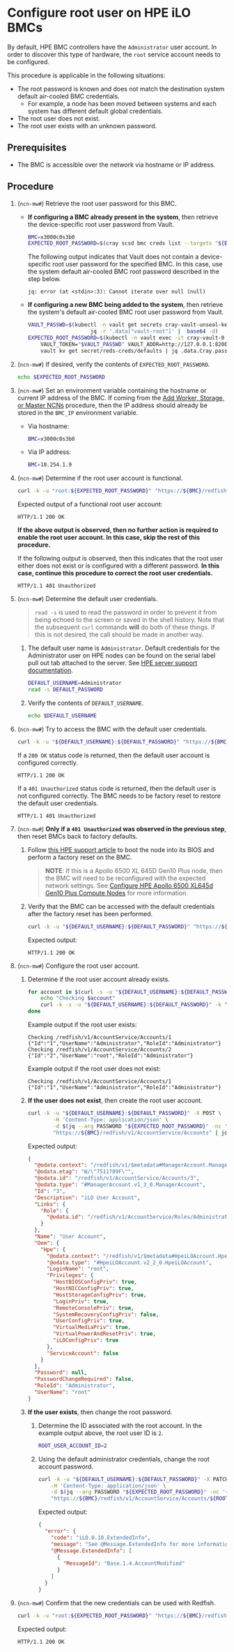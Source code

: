 # Configure root user on HPE iLO BMCs

By default, HPE BMC controllers have the `Administrator` user account. In order to discover this type of hardware, the `root` service account needs to be configured.

This procedure is applicable in the following situations:

- The root password is known and does not match the destination system default air-cooled BMC credentials.
  - For example, a node has been moved between systems and each system has different default global credentials.
- The root user does not exist.
- The root user exists with an unknown password.

## Prerequisites

- The BMC is accessible over the network via hostname or IP address.

## Procedure

1. (`ncn-mw#`) Retrieve the root user password for this BMC.

    - **If configuring a BMC already present in the system**, then retrieve the device-specific root user password from Vault.

        ```bash
        BMC=x3000c0s3b0
        EXPECTED_ROOT_PASSWORD=$(cray scsd bmc creds list --targets "${BMC}" --format json | jq .Targets[].Password -r)
        ```

        The following output indicates that Vault does not contain a device-specific root user password for the specified BMC. In this case, use the system default air-cooled BMC root password described in the step below.

        ```text
        jq: error (at <stdin>:3): Cannot iterate over null (null)
        ```

    - **If configuring a new BMC being added to the system**, then retrieve the system's default air-cooled BMC root user password from Vault.

        ```bash
        VAULT_PASSWD=$(kubectl -n vault get secrets cray-vault-unseal-keys -o json |
                            jq -r '.data["vault-root"]' |  base64 -d)
        EXPECTED_ROOT_PASSWORD=$(kubectl -n vault exec -it cray-vault-0 -c vault -- env \
            VAULT_TOKEN="$VAULT_PASSWD" VAULT_ADDR=http://127.0.0.1:8200 VAULT_FORMAT=json \
            vault kv get secret/reds-creds/defaults | jq .data.Cray.password -r)
        ```

1. (`ncn-mw#`) If desired, verify the contents of `EXPECTED_ROOT_PASSWORD`.

    ```bash
    echo $EXPECTED_ROOT_PASSWORD
    ```

1. (`ncn-mw#`) Set an environment variable containing the hostname or current IP address of the BMC. If coming from the
    [Add Worker, Storage, or Master NCNs](../node_management/Add_Remove_Replace_NCNs/Add_Remove_Replace_NCNs.md#add-worker-storage-or-master-ncns)
    procedure, then the IP address should already be stored in the `BMC_IP` environment variable.

    - Via hostname:

        ```bash
        BMC=x3000c0s3b0
        ```

    - Via IP address:

        ```bash
        BMC=10.254.1.9
        ```

1. (`ncn-mw#`) Determine if the root user account is functional.

    ```bash
    curl -k -u "root:${EXPECTED_ROOT_PASSWORD}" "https://${BMC}/redfish/v1/Managers" -i  | head -1
    ```

    Expected output of a functional root user account:

    ```text
    HTTP/1.1 200 OK
    ```

    **If the above output is observed, then no further action is required to enable the root user account. In this case, skip the rest of this procedure.**

    If the following output is observed, then this indicates that the root user either does not exist or is configured with a different password. **In this case, continue this procedure to correct the root user credentials.**

    ```text
    HTTP/1.1 401 Unauthorized
    ```

1. (`ncn-mw#`) Determine the default user credentials.

    > `read -s` is used to read the password in order to prevent it from being echoed to the screen or saved in the shell history.
    > Note that the subsequent `curl` commands **will** do both of these things. If this is not desired, the call should be made in
    > another way.

    1. The default user name is `Administrator`. Default credentials for the Administrator user on HPE nodes can be found on the serial label pull out tab attached to the server. See [HPE server support documentation](https://support.hpe.com/hpesc/public/docDisplay?docId=sf000046874en_us&docLocale=en_US).

        ```bash
        DEFAULT_USERNAME=Administrator
        read -s DEFAULT_PASSWORD
        ```

    1. Verify the contents of `DEFAULT_USERNAME`.

        ```bash
        echo $DEFAULT_USERNAME
        ```

1. (`ncn-mw#`) Try to access the BMC with the default user credentials.

    ```bash
    curl -k -u "${DEFAULT_USERNAME}:${DEFAULT_PASSWORD}" "https://${BMC}/redfish/v1/Managers" -i | head -1
    ```

    If a `200 OK` status code is returned, then the default user account is configured correctly.

    ```text
    HTTP/1.1 200 OK
    ```

    If a `401 Unauthorized` status code is returned, then the default user is not configured correctly. The BMC needs to be factory reset to restore the default user credentials.

    ```text
    HTTP/1.1 401 Unauthorized
    ```

1. (`ncn-mw#`) **Only if a `401 Unauthorized` was observed in the previous step**, then reset BMCs back to factory defaults.

    1. Follow [this HPE support article](https://techlibrary.hpe.com/docs/iss/proliant-gen10-uefi/s_reset_ilo_defaults.html) to boot the node into its BIOS and perform a factory reset on the BMC.

        > **NOTE**: If this is a Apollo 6500 XL 645D Gen10 Plus node, then the BMC will need to be reconfigured with the expected network settings.
        > See [Configure HPE Apollo 6500 XL645d Gen10 Plus Compute Nodes](../../install/prepare_compute_nodes.md#configure-hpe-apollo-6500-xl645d-gen10-plus-compute-nodes) for more information.

    1. Verify that the BMC can be accessed with the default credentials after the factory reset has been performed.

        ```bash
        curl -k -u "${DEFAULT_USERNAME}:${DEFAULT_PASSWORD}" "https://${BMC}/redfish/v1/Managers" -i  | head -1
        ```

        Expected output:

        ```text
        HTTP/1.1 200 OK
        ```

1. (`ncn-mw#`) Configure the root user account.

    1. Determine if the root user account already exists.

        ```bash
        for account in $(curl -s -u "${DEFAULT_USERNAME}:${DEFAULT_PASSWORD}" -k "https://${BMC}/redfish/v1/AccountService/Accounts" | jq '.Members[]."@odata.id"' -r); do 
            echo "Checking $account"
            curl -k -s -u "${DEFAULT_USERNAME}:${DEFAULT_PASSWORD}" -k "https://${BMC}${account}" | jq '. | {Id: .Id, UserName: .UserName, RoleId: .RoleId}' -c
        done
        ```

        Example output if the root user exists:

        ```text
        Checking /redfish/v1/AccountService/Accounts/1
        {"Id":"1","UserName":"Administrator","RoleId":"Administrator"}
        Checking /redfish/v1/AccountService/Accounts/2
        {"Id":"2","UserName":"root","RoleId":"Administrator"}
        ```

        Example output if the root user does not exist:

        ```text
        Checking /redfish/v1/AccountService/Accounts/1
        {"Id":"1","UserName":"Administrator","RoleId":"Administrator"}
        ```

    1. **If the user does not exist**, then create the root user account.

        ```bash
        curl -k -u "${DEFAULT_USERNAME}:${DEFAULT_PASSWORD}" -X POST \
                -H 'Content-Type: application/json' \
                -d $(jq --arg PASSWORD "${EXPECTED_ROOT_PASSWORD}" -nc '{RoleId: "Administrator", UserName: "root", Password: $PASSWORD}') \
                "https://${BMC}/redfish/v1/AccountService/Accounts" | jq
        ```

        Expected output:

        ```json
        {
          "@odata.context": "/redfish/v1/$metadata#ManagerAccount.ManagerAccount",
          "@odata.etag": "W/\"7511709F\"",
          "@odata.id": "/redfish/v1/AccountService/Accounts/3",
          "@odata.type": "#ManagerAccount.v1_3_0.ManagerAccount",
          "Id": "3",
          "Description": "iLO User Account",
          "Links": {
            "Role": {
              "@odata.id": "/redfish/v1/AccountService/Roles/Administrator"
            }
          },
          "Name": "User Account",
          "Oem": {
            "Hpe": {
              "@odata.context": "/redfish/v1/$metadata#HpeiLOAccount.HpeiLOAccount",
              "@odata.type": "#HpeiLOAccount.v2_2_0.HpeiLOAccount",
              "LoginName": "root",
              "Privileges": {
                "HostBIOSConfigPriv": true,
                "HostNICConfigPriv": true,
                "HostStorageConfigPriv": true,
                "LoginPriv": true,
                "RemoteConsolePriv": true,
                "SystemRecoveryConfigPriv": false,
                "UserConfigPriv": true,
                "VirtualMediaPriv": true,
                "VirtualPowerAndResetPriv": true,
                "iLOConfigPriv": true
              },
              "ServiceAccount": false
            }
          },
          "Password": null,
          "PasswordChangeRequired": false,
          "RoleId": "Administrator",
          "UserName": "root"
        }
        ```

    1. **If the user exists**, then change the root password.

        1. Determine the ID associated with the root account. In the example output above, the root user ID is `2`.

             ```bash
             ROOT_USER_ACCOUNT_ID=2
             ```

        1. Using the default administrator credentials, change the root account password.

            ```bash
            curl -k -u "${DEFAULT_USERNAME}:${DEFAULT_PASSWORD}" -X PATCH \
                -H 'Content-Type: application/json' \
                -d $(jq --arg PASSWORD "${EXPECTED_ROOT_PASSWORD}" -nc '{Password: $PASSWORD}') \
                "https://${BMC}/redfish/v1/AccountService/Accounts/${ROOT_USER_ACCOUNT_ID}" | jq
            ```

            Expected output:

            ```json
            {
              "error": {
                "code": "iLO.0.10.ExtendedInfo",
                "message": "See @Message.ExtendedInfo for more information.",
                "@Message.ExtendedInfo": [
                  {
                    "MessageId": "Base.1.4.AccountModified"
                  }
                ]
              }
            }
            ```

1. (`ncn-mw#`) Confirm that the new credentials can be used with Redfish.

    ```bash
    curl -k -u "root:${EXPECTED_ROOT_PASSWORD}" "https://${BMC}/redfish/v1/Managers" -i  | head -1
    ```

    Expected output:

    ```text
    HTTP/1.1 200 OK
    ```

